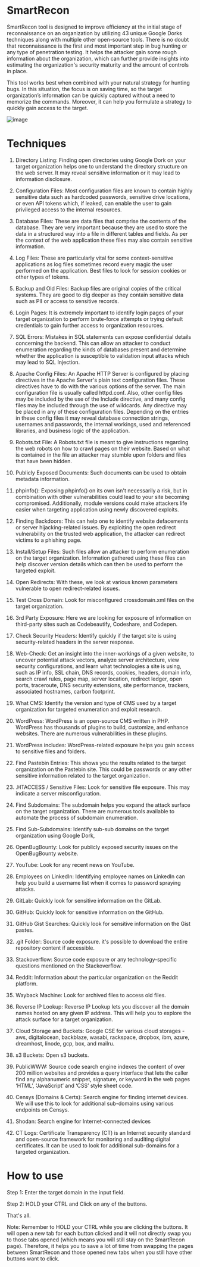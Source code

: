 # SmartRecon
SmartRecon tool is designed to improve efficiency at the initial stage of reconnaissance on an organization by utilizing 43 unique Google Dorks techniques along with multiple other open-source tools. There is no doubt that reconnaissance is the first and most important step in bug hunting or any type of penetration testing. It helps the attacker gain some rough information about the organization, which can further provide insights into estimating the organization's security maturity and the amount of controls in place.

This tool works best when combined with your natural strategy for hunting bugs. In this situation, the focus is on saving time, so the target organization’s information can be quickly captured without a need to memorize the commands. Moreover, it can help you formulate a strategy to quickly gain access to the target.

![image](https://github.com/user-attachments/assets/a119f41d-3751-4772-beb7-9e6489570cd8)

# Techniques

1. Directory Listing: Finding open directories using Google Dork on your target organization helps one to understand the directory structure on the web server. It may reveal sensitive information or it may lead to information disclosure.

2. Configuration Files: Most configuration files are known to contain highly sensitive data such as hardcoded passwords, sensitive drive locations, or even API tokens which, if leaked, can enable the user to gain privileged access to the internal resources.

3. Database Files: These are data files that comprise the contents of the database. They are very important because they are used to store the data in a structured way into a file in different tables and fields. As per the context of the web application these files may also contain sensitive information.

4. Log Files: These are particularly vital for some context-sensitive applications as log files sometimes record every magic the user performed on the application. Best files to look for session cookies or other types of tokens.

5. Backup and Old Files: Backup files are original copies of the critical systems. They are good to dig deeper as they contain sensitive data such as PII or access to sensitive records.

6. Login Pages: It is extremely important to identify login pages of your target organization to perform brute-force attempts or trying default credentials to gain further access to organization resources.

7. SQL Errors: Mistakes in SQL statements can expose confidential details concerning the backend. This can allow an attacker to conduct enumeration regarding the kinds of databases present and determine whether the application is susceptible to validation input attacks which may lead to SQL Injection. 

8. Apache Config Files: An Apache HTTP Server is configured by placing directives in the Apache Server's plain text configuration files. These directives have to do with the various options of the server. The main configuration file is usually called httpd.conf. Also, other config files may be included by the use of the Include directive, and many config files may be included through the use of wildcards. Any directive may be placed in any of these configuration files. Depending on the entries in these config files it may reveal database connection strings, usernames and passwords, the internal workings, used and referenced libraries, and business logic of the application. 

9. Robots.txt File: A Robots.txt file is meant to give instructions regarding the web robots on how to crawl pages on their website. Based on what is contained in the file an attacker may stumble upon folders and files that have been hidden.

10. Publicly Exposed Documents: Such documents can be used to obtain metadata information.

11. phpinfo(): Exposing phpinfo() on its own isn't necessarily a risk, but in combination with other vulnerabilities could lead to your site becoming compromised. Additionally, module versions could make attackers life easier when targeting application using newly discovered exploits.

12. Finding Backdoors: This can help one to identify website defacements or server hijacking-related issues. By exploiting the open redirect vulnerability on the trusted web application, the attacker can redirect victims to a phishing page.

13. Install/Setup Files: Such files allow an attacker to perform enumeration on the target organization. Information gathered using these files can help discover version details which can then be used to perform the targeted exploit.

14. Open Redirects: With these, we look at various known parameters vulnerable to open redirect-related issues.

15. Test Cross Domain: Look for misconfigured crossdomain.xml files on the target organization.

16. 3rd Party Exposure: Here we are looking for exposure of information on third-party sites such as Codebeautify, Codeshare, and Codepen.

17. Check Security Headers: Identify quickly if the target site is using security-related headers in the server response.

18. Web-Check: Get an insight into the inner-workings of a given website, to uncover potential attack vectors, analyze server architecture, view security configurations, and learn what technologies a site is using, such as IP info, SSL chain, DNS records, cookies, headers, domain info, search crawl rules, page map, server location, redirect ledger, open ports, traceroute, DNS security extensions, site performance, trackers, associated hostnames, carbon footprint.

19. What CMS: Identify the version and type of CMS used by a target organization for targeted enumeration and exploit research.

20. WordPress: WordPress is an open-source CMS written in PHP. WordPress has thousands of plugins to build, customize, and enhance websites. There are numerous vulnerabilities in these plugins.

21. WordPress includes: WordPress-related exposure helps you gain access to sensitive files and folders.

22. Find Pastebin Entries: This shows you the results related to the target organization on the Pastebin site. This could be passwords or any other sensitive information related to the target organization.

23. .HTACCESS / Sensitive Files: Look for sensitive file exposure. This may indicate a server misconfiguration.

24. Find Subdomains: The subdomain helps you expand the attack surface on the target organization. There are numerous tools available to automate the process of subdomain enumeration.

25. Find Sub-Subdomains: Identify sub-sub domains on the target organization using Google Dork,

26. OpenBugBounty: Look for publicly exposed security issues on the OpenBugBounty website.

27. YouTube: Look for any recent news on YouTube.

28. Employees on LinkedIn: Identifying employee names on LinkedIn can help you build a username list when it comes to password spraying attacks.

29. GitLab: Quickly look for sensitive information on the GitLab.

30. GitHub: Quickly look for sensitive information on the GitHub.

31. GitHub Gist Searches: Quickly look for sensitive information on the Gist pastes.

32. .git Folder: Source code exposure. it's possible to download the entire repository content if accessible.

33. Stackoverflow: Source code exposure or any technology-specific questions mentioned on the Stackoverflow.

34. Reddit: Information about the particular organization on the Reddit platform.

35. Wayback Machine: Look for archived files to access old files.

36. Reverse IP Lookup: Reverse IP Lookup lets you discover all the domain names hosted on any given IP address. This will help you to explore the attack surface for a target organization.

37. Cloud Storage and Buckets: Google CSE for various cloud storages - aws, digitalocean, backblaze, wasabi, rackspace, dropbox, ibm, azure, dreamhost, linode, gcp, box, and mailru.

38. s3 Buckets: Open s3 buckets.

39. PublicWWW: Source code search engine indexes the content of over 200 million websites and provides a query interface that lets the caller find any alphanumeric snippet, signature, or keyword in the web pages ‘HTML’, ‘JavaScript’ and ‘CSS’ style sheet code.

40. Censys (Domains & Certs): Search engine for finding internet devices. We will use this to look for additional sub-domains using various endpoints on Censys.

41. Shodan: Search engine for Internet-connected devices

42. CT Logs: Certificate Transparency (CT) is an Internet security standard and open-source framework for monitoring and auditing digital certificates. It can be used to look for additional sub-domains for a targeted organization.

# How to use
Step 1: Enter the target domain in the input field.

Step 2: HOLD your CTRL and Click on any of the buttons.

That's all.

Note: Remember to HOLD your CTRL while you are clicking the buttons. It will open a new tab for each button clicked and it will not directly swap you to those tabs opened (which means you will still stay on the SmartRecon page). Therefore, it helps you to save a lot of time from swapping the pages between SmartRecon and those opened new tabs when you still have other buttons want to click.






